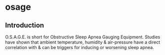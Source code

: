# osage

[//]: # ([![Build Status]&#40;https://github.com/gagansopori/pi-watch/actions/workflows/codeql-analysis.yml/badge.svg&#41;]&#40;https://github.com/gagansopori/pi-watch/actions/workflows/codeql-analysis.yml/badge.svg&#41;)

[//]: # ([![]&#40;&#41;]&#40;&#41;)

## Introduction
O.S.A.G.E. is short for Obstructive Sleep Apnea Gauging Equipment. Studies have shown that ambient temperature, humidity
& air-pressure have a direct correlation with & can be triggers for inducing or worsening sleep apnea. 